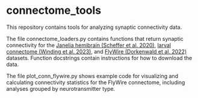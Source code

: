# connectome_tools
This repository contains tools for analyzing synaptic connectivity data.

The file connectome_loaders.py contains functions that return synaptic connectivity for the [Janelia hemibrain (Scheffer et al. 2020)](https://elifesciences.org/articles/57443), [larval connectome (Winding et al. 2023)](https://www.science.org/doi/full/10.1126/science.add9330), and [FlyWire (Dorkenwald et al. 2022)](https://www.nature.com/articles/s41592-021-01330-0) datasets. Function docstrings contain instructions for how to download the data.

The file plot_conn_flywire.py shows example code for visualizing and calculating connectivity statistics for the FlyWire connectome, including analyses grouped by neurotransmitter type.


